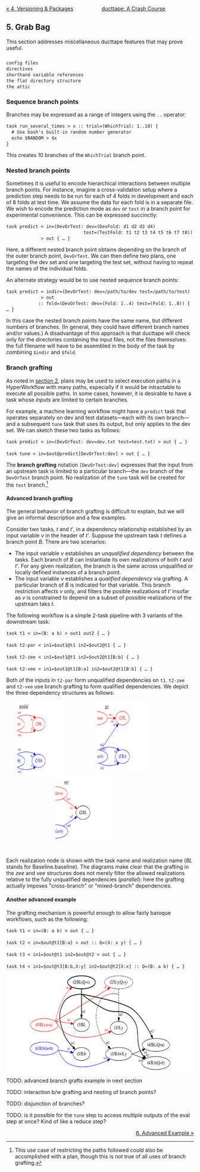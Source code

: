 <p style="text-align: center;"><a href="tutorial.html">ducttape: A Crash Course</a>
<a href="tutorial4.html" style="float: left;">&laquo; 4. Versioning &amp; Packages</a></p>

## 5. Grab Bag

This section addresses miscellaneous ducttape features that may prove useful.

### 
    config files
    directives
    shorthand variable references
    the flat directory structure
    the attic

### Sequence branch points

Branches may be expressed as a range of integers using the `..` operator:

```
task run_several_times > x :: trial=(WhichTrial: 1..10) {
  # Use bash's built-in random number generator
  echo $RANDOM > $x
}
```

This creates 10 branches of the `WhichTrial` branch point.

### Nested branch points

Sometimes it is useful to encode hierarchical interactions between multiple branch points. For instance, imagine a cross-validation setup where a prediction step needs to be run for each of 4 folds in development and each of 8 folds at test time. We assume the data for each fold is in a separate file. We wish to encode the prediction mode as `dev` or `test` in a branch point for experimental convenience. This can be expressed succinctly:

```
task predict < in=(DevOrTest: dev=(DevFold: d1 d2 d3 d4)
                             test=(TestFold: t1 t2 t3 t4 t5 t6 t7 t8)) 
             > out { … }
```

Here, a different nested branch point obtains depending on the branch of the outer branch point, `DevOrTest`. We can then define two plans, one targeting the dev set and one targeting the test set, without having to repeat the names of the individual folds.

An alternate strategy would be to use nested sequence branch points:

```
task predict < indir=(DevOrTest: dev=/path/to/dev test=/path/to/test) 
             > out
            :: fold=(DevOrTest: dev=(Fold: 1..4) test=(Fold: 1..8)) { … }
```

In this case the nested branch points have the same name, but different numbers of branches. (In general, they could have different branch names and/or values.) A disadvantage of this approach is that ducttape will check only for the directories containing the input files, not the files themselves: the full filename will have to be assembled in the body of the task by combining `$indir` and `$fold`.

### Branch grafting

As noted in [section 2](tutorial2.html), plans may be used to select execution paths in a HyperWorkflow with many paths, especially if it would be intractable to execute all possible paths. In some cases, however, it is desirable to have a task whose _inputs_ are limited to certain branches.

For example, a machine learning workflow might have a `predict` task that operates separately on dev and test datasets—each with its own branch—and a subsequent `tune` task that uses its output, but only applies to the dev set. We can sketch these two tasks as follows:

```
task predict < in=(DevOrTest: dev=dev.txt test=test.txt) > out { … }

task tune < in=$out@predict[DevOrTest:dev] > out { … }
```

The __branch grafting__ notation `[DevOrTest:dev]` expresses that the input from an upstream task is limited to a particular branch—the `dev` branch of the `DevOrTest` branch point. No realization of the `tune` task will be created for the `test` branch.[^fn1]

[^fn1]: This use case of restricting the paths followed could also be accomplished with a plan, though this is not true of all uses of branch grafting.

#### Advanced branch grafting

The general behavior of branch grafting is difficult to explain, but we will give an informal description and a few examples.

Consider two tasks, _t_ and _t′_, in a dependency relationship established by an input variable _v_ in the header of _t′_. Suppose the upstream task _t_ defines a branch point _B_. There are two scenarios:

  - The input variable _v_ establishes an _unqualified dependency_ between the tasks. Each branch of _B_ can instantiate its own realizations of both _t_ and _t′_. For any given realization, the branch is the same across unqualified or locally defined instances of a branch point.
  - The input variable _v_ establishes a _qualified dependency_ via grafting. A particular branch of _B_ is indicated for that variable. This branch restriction affects _v_ only, and filters the posible realizations of _t′_ insofar as _v_ is constrained to depend on a subset of possible realizations of the upstream taks _t_.

The following workflow is a simple 2-task pipeline with 3 variants of the downstream task:

```
task t1 < in=(B: a b) > out1 out2 { … }

task t2-par < in1=$out1@t1 in2=$out2@t1 { … }

task t2-zee < in1=$out1@t1 in2=$out2@t1[B:b] { … }

task t2-vee < in1=$out1@t1[B:a] in2=$out2@t1[B:b] { … }
```

Both of the inputs in `t2-par` form unqualified dependencies on `t1`. `t2-zee` and `t2-vee` use branch grafting to form qualified dependencies. We depict the three dependency structures as follows:

<div style="text-align: center; min-height: 200px;"><div style="position: relative; display: inline-block; height: 200px; width: 215px;"><img src="svg/grafting1.svg" style="height: 200px; left: -90px; clip: rect(0px,305px,200px,90px); position: absolute;" /></div><div style="position: relative; display: inline-block; height: 200px; width: 230px;"><img src="svg/grafting2.svg" style="height: 190px; left: -90px; clip: rect(0px,320px,190px,90px); position: absolute;" /></div><div style="position: relative; display: inline-block; height: 200px; width: 240px;"><img src="svg/grafting3.svg" style="height: 170px; left: -90px; clip: rect(0px,330px,180px,90px); position: absolute;" /></div></div>

Each realization node is shown with the task name and realization name (_BL_ stands for Baseline.baseline). The diagrams make clear that the grafting in the _zee_ and _vee_ structures does not merely filter the allowed realizations relative to the fully unqualified dependencies (_parallel_): here the grafting actually imposes "cross-branch" or "mixed-branch" dependencies.

#### Another advanced example

The grafting mechanism is powerful enough to allow fairly baroque workflows, such as the following:

```
task t1 < in=(B: a b) > out { … }

task t2 < in=$out@t1[B:a] > out :: Q=(X: x y) { … }

task t3 < in1=$out@t1 in2=$out@t2 > out { … }

task t4 < in1=$out@t3[B:b,X:y] in2=$out@t2[X:x] :: Q=(B: a b) { … }
```

<p style="text-align: center"><img src="svg/grafting4.svg" style="height: 260px;" /></p>

TODO: advanced branch grafts example in next section

TODO: interaction b/w grafting and nesting of branch points?

TODO: disjunction of branches?

TODO: is it possible for the `tune` step to access *multiple* outputs of the eval step at once? Kind of like a reduce step?

<p style="text-align: right"><a href="tutorial6.html">6. Advanced Example &raquo;</a>